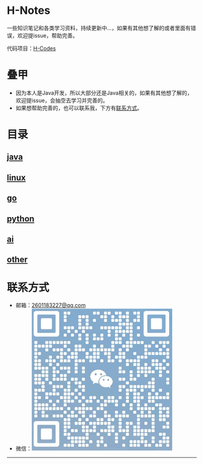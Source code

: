 # H-Notes

一些知识笔记和各类学习资料，持续更新中...，如果有其他想了解的或者里面有错误，欢迎提issue，帮助完善。

代码项目：[H-Codes](https://github.com/HaoHaoDaYouXi/H-Codes)

# 叠甲

- 因为本人是Java开发，所以大部分还是Java相关的，如果有其他想了解的，欢迎提issue，会抽空去学习并完善的。
- 如果想帮助完善的，也可以联系我，下方有[联系方式](#联系方式)。

# 目录

## [java](java/README.md)

## [linux](linux/README.md)

## [go](go/README.md)

## [python](python/README.md)

## [ai](ai/README.md)

## [other](other/README.md)

# 联系方式

- 邮箱：2601183227@qq.com
- 微信：![wx.png](wx.png)

----
